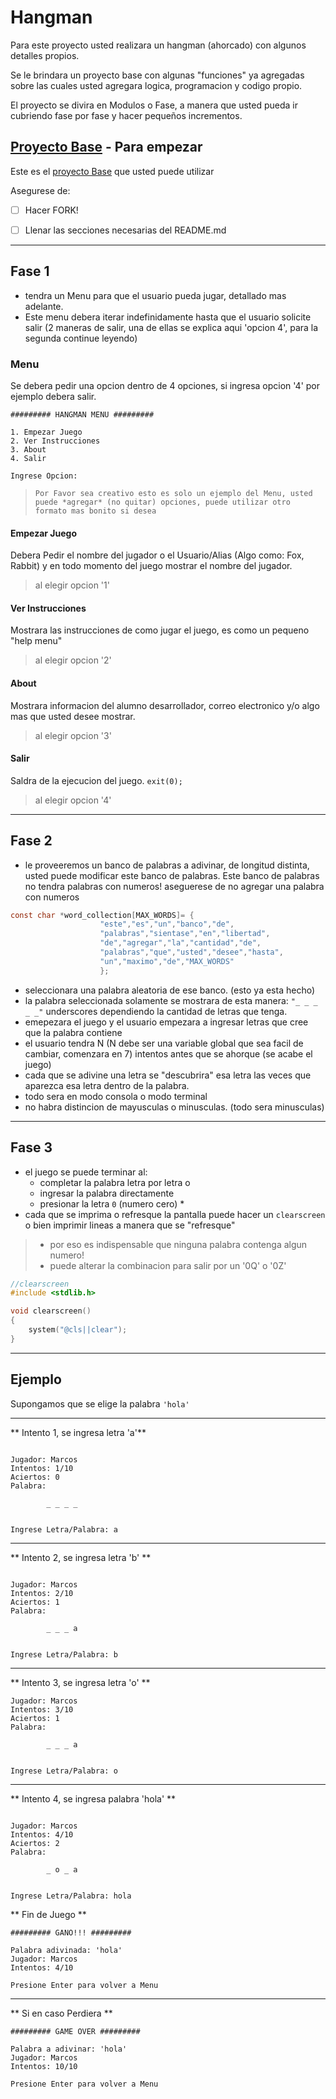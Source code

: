 

# Hangman

Para este proyecto usted realizara un hangman (ahorcado) con algunos detalles propios.


Se le brindara un proyecto base con algunas "funciones" ya agregadas sobre las cuales usted agregara logica, programacion y codigo propio.


El proyecto se divira en Modulos o Fase, a manera que usted pueda ir cubriendo fase por fase y hacer pequeños incrementos.

## [Proyecto Base](https://github.com/cs-ufm/hangman) - Para empezar

Este es el [proyecto Base](https://github.com/cs-ufm/hangman) que usted puede utilizar

Asegurese de:


- [ ] Hacer FORK!
- [ ] Llenar las secciones necesarias del README.md


---

## Fase 1
- tendra un Menu para que el usuario pueda jugar, detallado mas adelante.
- Este menu debera iterar indefinidamente hasta que el usuario solicite salir (2 maneras de salir, una de ellas se explica aqui 'opcion 4', para la segunda continue leyendo)



### Menu

Se debera pedir una opcion dentro de 4 opciones, si ingresa opcion '4' por ejemplo debera salir.

```
######### HANGMAN MENU #########

1. Empezar Juego
2. Ver Instrucciones
3. About
4. Salir

Ingrese Opcion:

```

>  `Por Favor sea creativo esto es solo un ejemplo del Menu, usted puede *agregar* (no quitar) opciones, puede utilizar otro formato mas bonito si desea`


#### Empezar Juego

Debera Pedir el nombre del jugador o el Usuario/Alias (Algo como: Fox, Rabbit) y en todo 
momento del juego mostrar el nombre del jugador.

> al elegir opcion '1'

#### Ver Instrucciones
Mostrara las instrucciones de como jugar el juego, es como un pequeno "help menu"

> al elegir opcion '2'

#### About
Mostrara informacion del alumno desarrollador, correo electronico y/o algo mas que usted desee mostrar.

> al elegir opcion '3'

#### Salir
Saldra de la ejecucion del juego. `exit(0);`

> al elegir opcion '4'


---


## Fase 2

- le proveeremos un banco de palabras a adivinar, de longitud distinta, usted puede modificar este banco de palabras. Este banco de palabras no tendra palabras con numeros! aseguerese de no agregar una palabra con numeros

```c
const char *word_collection[MAX_WORDS]= {
                    "este","es","un","banco","de",
                    "palabras","sientase","en","libertad",
                    "de","agregar","la","cantidad","de",
                    "palabras","que","usted","desee","hasta",
                    "un","maximo","de","MAX_WORDS"
                    };
```

- seleccionara una palabra aleatoria de ese banco. (esto ya esta hecho)
- la palabra seleccionada solamente se mostrara de esta manera: `"_ _ _ _ _"`  underscores dependiendo la cantidad de letras que tenga.
- emepezara el juego y el usuario empezara a ingresar letras que cree que la palabra contiene
- el usuario tendra N (N debe ser una variable global que sea facil de cambiar, comenzara en 7) intentos antes que se ahorque (se acabe el juego)
- cada que se adivine una letra se "descubrira" esa letra las veces que aparezca esa letra dentro de la palabra.
- todo sera en modo consola o modo terminal
- no habra distincion de mayusculas o minusculas. (todo sera minusculas)
---

## Fase 3
- el juego se puede terminar al:
    - completar la palabra letra por letra o
    - ingresar la palabra directamente
    - presionar la letra `0` (numero cero) *
- cada que se imprima o refresque la pantalla puede hacer un `clearscreen` o bien imprimir lineas a manera que se "refresque"

> * por eso es indispensable que ninguna palabra contenga algun numero!
> * puede alterar la combinacion para salir por un '0Q' o '0Z'


```c
//clearscreen
#include <stdlib.h>

void clearscreen()
{
    system("@cls||clear");
}
```
---


## Ejemplo


Supongamos que se elige la palabra `'hola'`

---

** Intento 1, se ingresa letra 'a'**

```

Jugador: Marcos
Intentos: 1/10
Aciertos: 0
Palabra:

        _ _ _ _


Ingrese Letra/Palabra: a
```

---

**  Intento 2, se ingresa letra 'b' ** 

```

Jugador: Marcos
Intentos: 2/10
Aciertos: 1
Palabra:

        _ _ _ a


Ingrese Letra/Palabra: b
```


---

**  Intento 3, se ingresa letra 'o' ** 

```
Jugador: Marcos
Intentos: 3/10
Aciertos: 1
Palabra:

        _ _ _ a


Ingrese Letra/Palabra: o
```


---

**  Intento 4, se ingresa palabra 'hola' ** 

```

Jugador: Marcos
Intentos: 4/10
Aciertos: 2
Palabra:

        _ o _ a


Ingrese Letra/Palabra: hola
```

**  Fin de Juego ** 

```
######### GANO!!! #########

Palabra adivinada: 'hola'
Jugador: Marcos
Intentos: 4/10

Presione Enter para volver a Menu

```

---

** Si en caso Perdiera **


```
######### GAME OVER #########

Palabra a adivinar: 'hola'
Jugador: Marcos
Intentos: 10/10

Presione Enter para volver a Menu

```
